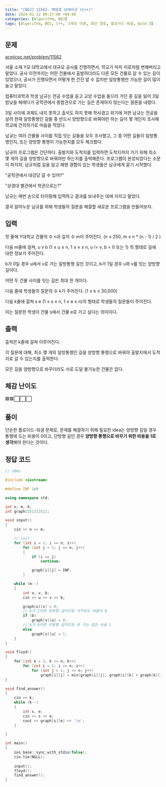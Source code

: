 ```yaml
---
title: "[BOJ] 11562. 백양로 브레이크 (C++)"
date: 2024-01-12 00:27:00 +09:00
categories: [Algorithm, BOJ]
tags: [Algorithm, BOJ, C++, 그래프 이론, 최단 경로, 플로이드-워셜, Gold 3]
---
```

## **문제**
[acmicpc.net/problem/11562](https://www.acmicpc.net/problem/11562)
<br>

서울 소재 Y모 대학교에서 대규모 공사를 진행하면서, 학교가 마치 미로처럼 변해버리고 말았다. 공사 이전까지는 어떤 건물에서 출발하더라도 다른 모든 건물로 갈 수 있는 길이 있었으나, 공사가 진행되면서 어떻게 한 건진 알 수 없지만 일방통행만 가능한 길이 많이 늘고 말았다.

컴퓨터과학과 학생 남규는 전공 수업을 듣고 교양 수업을 들으러 가던 중 길을 잃어 3일 밤낮을 헤매다가 공학관에서 종합관으로 가는 길은 존재하지 않는다는 결론을 내렸다.

3일 사이에 과제도 내지 못하고 출석도 하지 못해 학사경고 위기에 처한 남규는 전공을 살려 현재 일방통행인 길들 중 반드시 양방향으로 바꿔야만 하는 길이 몇 개인지 조사해 학교에 건의하기로 마음을 먹었다.

남규는 여러 건물들 사이를 직접 잇는 길들을 모두 조사했고, 그 중 어떤 길들이 일방통행인지, 또는 양방향 통행이 가능한지를 모두 체크했다.

남규의 프로그램은 간단하다. 출발지와 도착지를 입력하면 도착지까지 가기 위해 최소 몇 개의 길을 양방향으로 바꿔야만 하는지를 출력해준다. 프로그램이 완성되었다는 소문이 퍼지자, 남규처럼 길을 잃고 헤맨 경험이 있는 학생들은 남규에게 묻기 시작했다.

"공학관에서 대강당 갈 수 있어?"

"상경대 별관에서 학관으로는?"

남규는 매번 손으로 타이핑해 입력하고 결과를 보내주는 데에 지치고 말았다.

결국 앓아누운 남규를 위해 학생들의 질문을 해결할 새로운 프로그램을 만들어보자.
<br>

## **입력**
첫 줄에 Y대학교 건물의 수 n과 길의 수 m이 주어진다. (n ≤ 250, m ≤ n * (n - 1) / 2 )

다음 m줄에 걸쳐, u v b (1 ≤ u ≤ n, 1 ≤ v ≤ n, u != v, b = 0 또는 1) 의 형태로 길에 대한 정보가 주어진다.

b가 0일 경우 u에서 v로 가는 일방통행 길인 것이고, b가 1일 경우 u와 v를 잇는 양방향 길이다.

어떤 두 건물 사이를 잇는 길은 최대 한 개이다.

다음 줄에 학생들의 질문의 수 k가 주어진다. (1 ≤ k ≤ 30,000)

다음 k줄에 걸쳐 s e (1 ≤ s ≤ n, 1 ≤ e ≤ n)의 형태로 학생들의 질문들이 주어진다.

이는 질문한 학생이 건물 s에서 건물 e로 가고 싶다는 의미이다.
<br>

## **출력**
출력은 k줄에 걸쳐 이루어진다.

각 질문에 대해, 최소 몇 개의 일방통행인 길을 양방향 통행으로 바꿔야 출발지에서 도착지로 갈 수 있는지를 출력한다.

모든 길을 양방향으로 바꾸더라도 서로 도달 불가능한 건물은 없다.
<br>

## **체감 난이도**
🟩🟩⬜⬜⬜
<br>

## **풀이**
단순한 플로이드-워셜 문제로, 문제를 해결하기 위해 필요한 idea는 양방향 길일 경우 통행에 드는 비용이 0이고, 단방향 길인 경우 **양방향 통행으로 바꾸기 위한 비용을 1로 생각**해야 한다는 것이다.
<br>

## **정답 코드**
```c++
// 28ms

#include <iostream>

#define INF 1e9

using namespace std;

int n, m, k;
int graph[251][251];

void input()
{
    cin >> n >> m;

    // init
    for (int i = 1; i <= n; i++)
        for (int j = 1; j <= n; j++)
        {
            if (i == j)
                continue;

            graph[i][j] = INF;
        }

    while (m--)
    {
        int u, v, b;
        cin >> u >> v >> b;

        graph[u][v] = 0;
        // b가 1이면 양방향 길이므로 거꾸로도 비용이 0
        if (b)
            graph[v][u] = 0;
        // b가 0이면 단방향 길이므로 못 가는 길은 비용 1
        else
            graph[v][u] = 1;
    }
}

void floyd()
{
    for (int k = 1; k <= n; k++)
        for (int i = 1; i <= n; i++)
            for (int j = 1; j <= n; j++)
                graph[i][j] = min(graph[i][j], graph[i][k] + graph[k][j]);
}

void find_answer()
{
    cin >> k;
    while (k--)
    {
        int s, e;
        cin >> s >> e;
        cout << graph[s][e] << '\n';
    }

}

int main()
{
    ios_base::sync_with_stdio(false);
    cin.tie(NULL);
    
    input();
    floyd();
    find_answer();
}
```